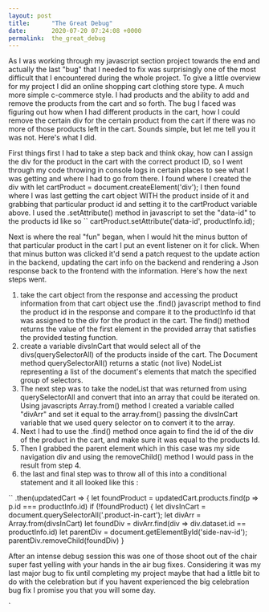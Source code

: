 ```yaml
---
layout: post
title:      "The Great Debug"
date:       2020-07-20 07:24:08 +0000
permalink:  the_great_debug
---
```



As I was working through my javascript section project towards the end and actually the last "bug" that I needed to fix was surprisingly one of the most difficult that I encountered during the whole project. To give a little overview for my project I did an online shopping cart clothing store type. A much more simple c-commerce style. I had products and the ability to add and remove the products from the cart and so forth. The bug I faced was figuring out how when I had different products in the cart, how I could remove the certain div for the certain product from the cart if there was no more of those products left in the cart. Sounds simple, but let me tell you it was not. Here's what I did. 

First things first I had to take a step back and think okay, how can I assign the div for the product in the cart with the correct product ID, so I went through my code throwing in console logs in certain places to see what I was getting and where I had to go from there. I found where I created the div with  let cartProduct = document.createElement('div');  I then found where I was last getting the cart object WITH the product inside of it and grabbing that particular product id and setting it to the cartProduct variable above. I used the .setAttribute() method in javascript to set the "data-id" to the products id like so  `` cartProduct.setAttribute('data-id', productInfo.id);  

Next is where the real "fun" began, when I would hit the minus button of that particular product in the cart I put an event listener on it for click. When that minus button was clicked it'd send a patch request to the update action in the backend, updating the cart info on the backend and rendering a Json response back to the frontend with the information. Here's how the next steps went. 

1) take the cart object from the response and accessing the product information from that cart object use the .find() javascript method to find the product id in the response and compare it to the productInfo id that was assigned to the div for the product in the cart. The find() method returns the value of the first element in the provided array that satisfies the provided testing function. 
2) create a variable divsInCart that would select all of the divs(querySelectorAll) of the products inside of the cart. The Document method querySelectorAll() returns a static (not live) NodeList representing a list of the document's elements that match the specified group of selectors.
3) The next step was to take the nodeList that was returned from using querySelectorAll and convert that into an array that could be iterated on. Using javascripts Array.from() method I created a variable called "divArr" and set it equal to the array.from() passing the divsInCart variable that we used query selector on to convert it to the array. 
4) Next I had to use the .find() method once again to find the id of the div of the product in the cart, and make sure it was equal to the products Id. 
5) Then I grabbed the parent element which in this case was my side navigation div and using the removeChild() method I would pass in the result from step 4.
6) the last and final step was to throw all of this into a conditional statement and it all looked like this : 


``
            .then(updatedCart => {
                let foundProduct = updatedCart.products.find(p => p.id === productInfo.id)
                if (!foundProduct) {
                    let divsInCart = document.querySelectorAll('.product-in-cart');
                    let divArr = Array.from(divsInCart)
                    let foundDiv = divArr.find(div => div.dataset.id == productInfo.id)
                    let parentDiv = document.getElementById('side-nav-id'); 
                    parentDiv.removeChild(foundDiv)
                } 



After an intense debug session this was one of those shoot out of the chair super fast yelling with your hands in the air bug fixes. Considering it was my last major bug to fix until completing my project maybe that had a little bit to do with the celebration but if you havent experienced the big celebration bug fix I promise you that you will some day. 



`


